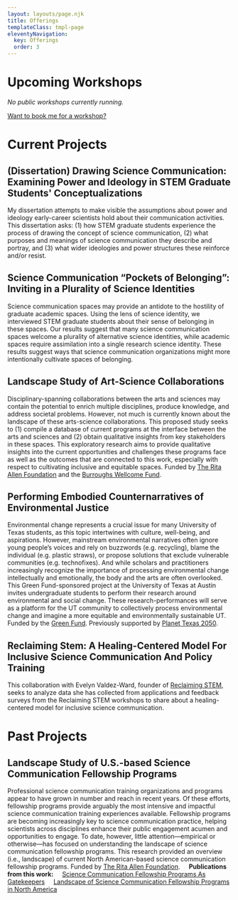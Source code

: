 ```yaml
---
layout: layouts/page.njk
title: Offerings
templateClass: tmpl-page
eleventyNavigation:
  key: Offerings
  order: 3
---
```


# Upcoming Workshops

*No public workshops currently running.*

[Want to book me for a workshop?](http://stemprov.org/about/teaching/)

# Current Projects

## (Dissertation) Drawing Science Communication: Examining Power and Ideology in STEM Graduate Students' Conceptualizations
My dissertation attempts to make visible the assumptions about power and ideology early-career scientists hold about their communication activities. This dissertation asks: (1) how STEM graduate students experience the process of drawing the concept of science communication, (2) what purposes and meanings of science communication they describe and portray, and (3) what wider ideologies and power structures these reinforce and/or resist.

## Science Communication “Pockets of Belonging”: Inviting in a Plurality of Science Identities
Science communication spaces may provide an antidote to the hostility of graduate academic spaces. Using the lens of science identity, we interviewed STEM graduate students about their sense of belonging in these spaces. Our results suggest that many science communication spaces welcome a plurality of alternative science identities, while academic spaces require assimilation into a single research science identity. These results suggest ways that science communication organizations might more intentionally cultivate spaces of belonging.

## Landscape Study of Art-Science Collaborations
Disciplinary-spanning collaborations between the arts and sciences may contain the potential to enrich multiple disciplines, produce knowledge, and address societal problems. However, not much is currently known about the landscape of these arts-science collaborations. This proposed study seeks to (1) compile a database of current programs at the interface between the arts and sciences and (2) obtain qualitative insights from key stakeholders in these spaces. This exploratory research aims to provide qualitative insights into the current opportunities and challenges these programs face as well as the outcomes that are connected to this work, especially with respect to cultivating inclusive and equitable spaces. Funded by [The Rita Allen Foundation](https://ritaallen.org/) and the [Burroughs Wellcome Fund](https://www.bwfund.org/).

## Performing Embodied Counternarratives of Environmental Justice
Environmental change represents a crucial issue for many University of Texas students, as this topic intertwines with culture, well-being, and aspirations. However, mainstream environmental narratives often ignore young people’s voices and rely on buzzwords (e.g. recycling), blame the individual (e.g. plastic straws), or propose solutions that exclude vulnerable communities (e.g. technofixes). And while scholars and practitioners increasingly recognize the importance of processing environmental change intellectually and emotionally, the body and the arts are often overlooked. This Green Fund-sponsored project at the University of Texas at Austin invites undergraduate students to perform their research around environmental and social change. These research-performances will serve as a platform for the UT community to collectively process environmental change and imagine a more equitable and environmentally sustainable UT. Funded by the [Green Fund](https://sustainability.utexas.edu/getinvolved/greenfund). Previously supported by [Planet Texas 2050](https://bridgingbarriers.utexas.edu/planet-texas-2050).

## Reclaiming Stem: A Healing-Centered Model For Inclusive Science Communication And Policy Training
This collaboration with Evelyn Valdez-Ward, founder of [Reclaiming STEM](https://reclaimingstem.wardofcode.com/), seeks to analyze data she has collected from applications and feedback surveys from the Reclaiming STEM workshops to share about a healing-centered model for inclusive science communication.

# Past Projects

## Landscape Study of U.S.-based Science Communication Fellowship Programs
Professional science communication training organizations and programs appear to have grown in number and reach in recent years. Of these efforts, fellowship programs provide arguably the most intensive and impactful science communication training experiences available. Fellowship programs are becoming increasingly key to science communication practice, helping scientists across disciplines enhance their public engagement acumen and opportunities to engage. To date, however, little attention—empirical or otherwise—has focused on understanding the landscape of science communication fellowship programs. This research provided an overview (i.e., landscape) of current North American-based science communication fellowship programs. Funded by [The Rita Allen Foundation](https://ritaallen.org/).
&nbsp;&nbsp;&nbsp;&nbsp;**Publications from this work:**
&nbsp;&nbsp;&nbsp;&nbsp;[Science Communication Fellowship Programs As Gatekeepers](https://journals.sagepub.com/doi/abs/10.1177/09636625221115958)
&nbsp;&nbsp;&nbsp;&nbsp;[Landscape of Science Communication Fellowship Programs in North America](https://ritaallen.org/app/uploads/2020/06/SciEng-Fellowships-Report.pdf)

